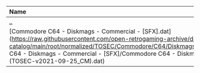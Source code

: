 |Name|Size|
|:---|---:|
|[..](../index.html)|DIR|
|[Commodore C64 - Diskmags - Commercial - [SFX].dat](https://raw.githubusercontent.com/open-retrogaming-archive/dat-catalog/main/root/normalized/TOSEC/Commodore/C64/Diskmags/Commercial/[SFX]/Commodore C64 - Diskmags - Commercial - [SFX]/Commodore C64 - Diskmags - Commercial - [SFX] (TOSEC-v2021-09-25_CM).dat)|1763|
